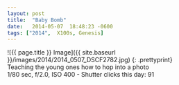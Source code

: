 ```yaml
---
layout: post
title:  "Baby Bomb"
date:   2014-05-07  18:48:23 -0600
tags: ["2014",  X100s, Genesis]
---
```

![{{ page.title }} Image]({{ site.baseurl }}/images/2014/2014_0507_DSCF2782.jpg)
{: .prettyprint}  
Teaching the young ones how to hop into a photo  
1/80 sec, f/2.0, ISO 400 - Shutter clicks this day: 91